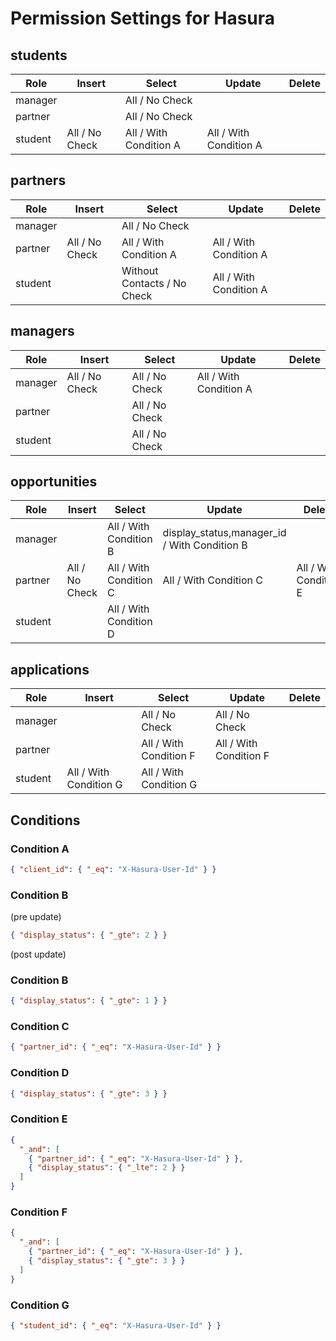 # Permission Settings for Hasura

## students

| Role    | Insert         | Select                 | Update                 | Delete |
| ------- | -------------- | ---------------------- | ---------------------- | ------ |
| manager |                | All / No Check         |                        |        |
| partner |                | All / No Check         |                        |        |
| student | All / No Check | All / With Condition A | All / With Condition A |        |

## partners

| Role    | Insert         | Select                      | Update                 | Delete |
| ------- | -------------- | --------------------------- | ---------------------- | ------ |
| manager |                | All / No Check              |                        |        |
| partner | All / No Check | All / With Condition A      | All / With Condition A |        |
| student |                | Without Contacts / No Check | All / With Condition A |        |

## managers

| Role    | Insert         | Select         | Update                 | Delete |
| ------- | -------------- | -------------- | ---------------------- | ------ |
| manager | All / No Check | All / No Check | All / With Condition A |        |
| partner |                | All / No Check |                        |        |
| student |                | All / No Check |                        |        |

## opportunities

| Role    | Insert         | Select                 | Update                                       | Delete                 |
| ------- | -------------- | ---------------------- | -------------------------------------------- | ---------------------- |
| manager |                | All / With Condition B | display_status,manager_id / With Condition B |                        |
| partner | All / No Check | All / With Condition C | All / With Condition C                       | All / With Condition E |
| student |                | All / With Condition D |                                              |                        |

## applications

| Role    | Insert                 | Select                 | Update                 | Delete |
| ------- | ---------------------- | ---------------------- | ---------------------- | ------ |
| manager |                        | All / No Check         | All / No Check         |        |
| partner |                        | All / With Condition F | All / With Condition F |        |
| student | All / With Condition G | All / With Condition G |                        |        |

## Conditions

### Condition A

```json
{ "client_id": { "_eq": "X-Hasura-User-Id" } }
```

### Condition B

(pre update)

```json
{ "display_status": { "_gte": 2 } }
```

(post update)

### Condition B

```json
{ "display_status": { "_gte": 1 } }
```

### Condition C

```json
{ "partner_id": { "_eq": "X-Hasura-User-Id" } }
```

### Condition D

```json
{ "display_status": { "_gte": 3 } }
```

### Condition E

```json
{
  "_and": [
    { "partner_id": { "_eq": "X-Hasura-User-Id" } },
    { "display_status": { "_lte": 2 } }
  ]
}
```

### Condition F

```json
{
  "_and": [
    { "partner_id": { "_eq": "X-Hasura-User-Id" } },
    { "display_status": { "_gte": 3 } }
  ]
}
```

### Condition G

```json
{ "student_id": { "_eq": "X-Hasura-User-Id" } }
```
